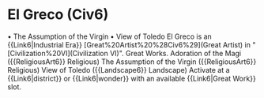# El Greco (Civ6)

• The Assumption of the Virgin
• View of Toledo
El Greco is an {{Link6|Industrial Era}} [Great%20Artist%20%28Civ6%29](Great Artist) in "[Civilization%20VI](Civilization VI)".
Great Works.
Adoration of the Magi ({{ReligiousArt6}} Religious)
The Assumption of the Virgin ({{ReligiousArt6}} Religious)
View of Toledo ({{Landscape6}} Landscape)
Activate at a {{Link6|district}} or {{Link6|wonder}} with an available {{Link6|Great Work}} slot.